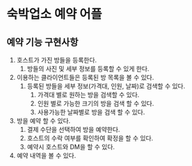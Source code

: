 # 숙박업소 예약 어플

## 예약 기능 구현사항

1. 호스트가 가진 방들을 등록한다.
   1. 방들의 사진 및 세부 정보를 등록할 수 있게 한다.
2. 이용하는 클라이언트들은 등록된 방 목록을 볼 수 있다.
   1. 등록된 방들을 세부 정보(가격대, 인원, 날짜)로 검색할 수 있다.
      1. 가격대 별로 원하는 방을 검색할 수 있다.
      2. 인원 별로 가능한 크기의 방을 검색 할 수 있다.
      3. 사용가능한 날짜별로 방을 검색 할 수 있다.
3. 방을 예약 할 수 있다.
   1. 결제 수단을 선택하여 방을 예약한다.
   2. 호스트의 수락 여부를 확인하여 확정을 할 수 있다.
   3. 예약시 호스트와 DM을 할 수 있다.
4. 예약 내역을 볼 수 있다.
